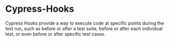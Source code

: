 # Cypress-Hooks
Cypress Hooks provide a way to execute code at specific points during the test run, such as before or after a test suite, before or after each individual test, or even before or after specific test cases.
